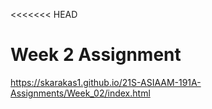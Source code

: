 <<<<<<< HEAD
# Week 2 Assignment
https://skarakas1.github.io/21S-ASIAAM-191A-Assignments/Week_02/index.html

